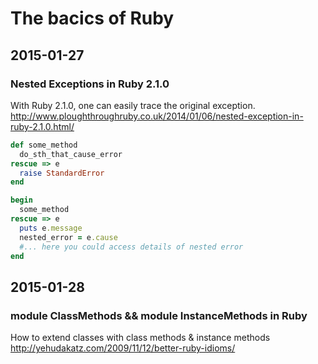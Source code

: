 # The bacics of Ruby

## 2015-01-27

### Nested Exceptions in Ruby 2.1.0

With Ruby 2.1.0, one can easily trace the original exception.
http://www.ploughthroughruby.co.uk/2014/01/06/nested-exception-in-ruby-2.1.0.html/

```ruby
def some_method
  do_sth_that_cause_error
rescue => e
  raise StandardError
end

begin
  some_method
rescue => e
  puts e.message
  nested_error = e.cause
  #... here you could access details of nested error
end
```

## 2015-01-28

### module ClassMethods && module InstanceMethods in Ruby
How to extend classes with class methods & instance methods
http://yehudakatz.com/2009/11/12/better-ruby-idioms/
